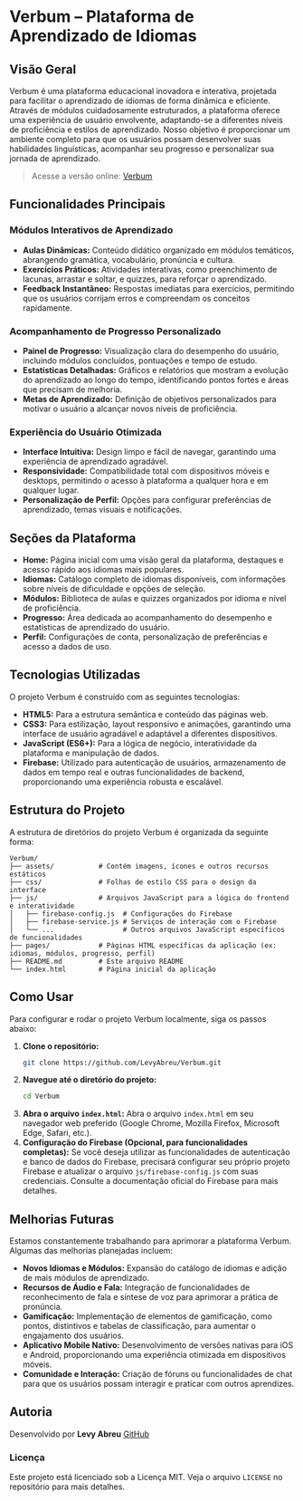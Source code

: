 # Verbum – Plataforma de Aprendizado de Idiomas

## Visão Geral

Verbum é uma plataforma educacional inovadora e interativa, projetada para facilitar o aprendizado de idiomas de forma dinâmica e eficiente. Através de módulos cuidadosamente estruturados, a plataforma oferece uma experiência de usuário envolvente, adaptando-se a diferentes níveis de proficiência e estilos de aprendizado. Nosso objetivo é proporcionar um ambiente completo para que os usuários possam desenvolver suas habilidades linguísticas, acompanhar seu progresso e personalizar sua jornada de aprendizado.

> Acesse a versão online: [Verbum](https://levyabreu.github.io/Verbum)

## Funcionalidades Principais

### Módulos Interativos de Aprendizado

*   **Aulas Dinâmicas:** Conteúdo didático organizado em módulos temáticos, abrangendo gramática, vocabulário, pronúncia e cultura.
*   **Exercícios Práticos:** Atividades interativas, como preenchimento de lacunas, arrastar e soltar, e quizzes, para reforçar o aprendizado.
*   **Feedback Instantâneo:** Respostas imediatas para exercícios, permitindo que os usuários corrijam erros e compreendam os conceitos rapidamente.

### Acompanhamento de Progresso Personalizado

*   **Painel de Progresso:** Visualização clara do desempenho do usuário, incluindo módulos concluídos, pontuações e tempo de estudo.
*   **Estatísticas Detalhadas:** Gráficos e relatórios que mostram a evolução do aprendizado ao longo do tempo, identificando pontos fortes e áreas que precisam de melhoria.
*   **Metas de Aprendizado:** Definição de objetivos personalizados para motivar o usuário a alcançar novos níveis de proficiência.

### Experiência do Usuário Otimizada

*   **Interface Intuitiva:** Design limpo e fácil de navegar, garantindo uma experiência de aprendizado agradável.
*   **Responsividade:** Compatibilidade total com dispositivos móveis e desktops, permitindo o acesso à plataforma a qualquer hora e em qualquer lugar.
*   **Personalização de Perfil:** Opções para configurar preferências de aprendizado, temas visuais e notificações.

## Seções da Plataforma

*   **Home:** Página inicial com uma visão geral da plataforma, destaques e acesso rápido aos idiomas mais populares.
*   **Idiomas:** Catálogo completo de idiomas disponíveis, com informações sobre níveis de dificuldade e opções de seleção.
*   **Módulos:** Biblioteca de aulas e quizzes organizados por idioma e nível de proficiência.
*   **Progresso:** Área dedicada ao acompanhamento do desempenho e estatísticas de aprendizado do usuário.
*   **Perfil:** Configurações de conta, personalização de preferências e acesso a dados de uso.

## Tecnologias Utilizadas

O projeto Verbum é construído com as seguintes tecnologias:

*   **HTML5:** Para a estrutura semântica e conteúdo das páginas web.
*   **CSS3:** Para estilização, layout responsivo e animações, garantindo uma interface de usuário agradável e adaptável a diferentes dispositivos.
*   **JavaScript (ES6+):** Para a lógica de negócio, interatividade da plataforma e manipulação de dados.
*   **Firebase:** Utilizado para autenticação de usuários, armazenamento de dados em tempo real e outras funcionalidades de backend, proporcionando uma experiência robusta e escalável.

## Estrutura do Projeto

A estrutura de diretórios do projeto Verbum é organizada da seguinte forma:

```
Verbum/
├── assets/           # Contém imagens, ícones e outros recursos estáticos
├── css/              # Folhas de estilo CSS para o design da interface
├── js/               # Arquivos JavaScript para a lógica do frontend e interatividade
│   ├── firebase-config.js  # Configurações do Firebase
│   ├── firebase-service.js # Serviços de interação com o Firebase
│   └── ...                 # Outros arquivos JavaScript específicos de funcionalidades
├── pages/            # Páginas HTML específicas da aplicação (ex: idiomas, módulos, progresso, perfil)
├── README.md         # Este arquivo README
└── index.html        # Página inicial da aplicação
```

## Como Usar

Para configurar e rodar o projeto Verbum localmente, siga os passos abaixo:

1.  **Clone o repositório:**
    ```bash
    git clone https://github.com/LevyAbreu/Verbum.git
    ```
2.  **Navegue até o diretório do projeto:**
    ```bash
    cd Verbum
    ```
3.  **Abra o arquivo `index.html`:**
    Abra o arquivo `index.html` em seu navegador web preferido (Google Chrome, Mozilla Firefox, Microsoft Edge, Safari, etc.).
4.  **Configuração do Firebase (Opcional, para funcionalidades completas):**
    Se você deseja utilizar as funcionalidades de autenticação e banco de dados do Firebase, precisará configurar seu próprio projeto Firebase e atualizar o arquivo `js/firebase-config.js` com suas credenciais. Consulte a documentação oficial do Firebase para mais detalhes.

## Melhorias Futuras

Estamos constantemente trabalhando para aprimorar a plataforma Verbum. Algumas das melhorias planejadas incluem:

*   **Novos Idiomas e Módulos:** Expansão do catálogo de idiomas e adição de mais módulos de aprendizado.
*   **Recursos de Áudio e Fala:** Integração de funcionalidades de reconhecimento de fala e síntese de voz para aprimorar a prática de pronúncia.
*   **Gamificação:** Implementação de elementos de gamificação, como pontos, distintivos e tabelas de classificação, para aumentar o engajamento dos usuários.
*   **Aplicativo Mobile Nativo:** Desenvolvimento de versões nativas para iOS e Android, proporcionando uma experiência otimizada em dispositivos móveis.
*   **Comunidade e Interação:** Criação de fóruns ou funcionalidades de chat para que os usuários possam interagir e praticar com outros aprendizes.

## Autoria

Desenvolvido por **Levy Abreu** [GitHub](https://github.com/LevyAbreu)

### Licença

Este projeto está licenciado sob a Licença MIT. Veja o arquivo `LICENSE` no repositório para mais detalhes.

